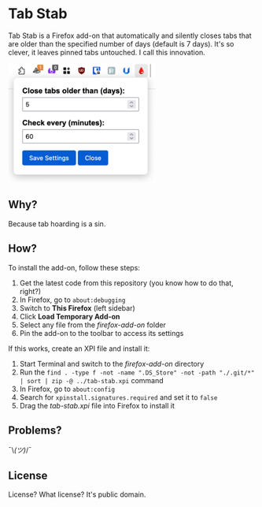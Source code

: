 # Tab Stab

Tab Stab is a Firefox add-on that automatically and silently closes tabs that are older than the specified number of days (default is 7 days). It's so clever, it leaves pinned tabs untouched. I call this innovation.

<img src="tabstab.png" width=300 alt="Tab Stab screenshot">

## Why?

Because tab hoarding is a sin.

## How?

To install the add-on, follow these steps:

1. Get the latest code from this repository (you know how to do that, right?)
2. In Firefox, go to `about:debugging`
3. Switch to **This Firefox** (left sidebar)
4. Click **Load Temporary Add-on**
5. Select any file from the _firefox-add-on_ folder
3. Pin the add-on to the toolbar to access its settings

If this works, create an XPI file and install it:

1. Start Terminal and switch to the _firefox-add-on_ directory
2. Run the `find . -type f -not -name ".DS_Store" -not -path "./.git/*" | sort | zip -@ ../tab-stab.xpi` command
3. In Firefox, go to `about:config`
4. Search for `xpinstall.signatures.required` and set it to `false`
5. Drag the _tab-stab.xpi_ file into Firefox to install it

## Problems?

¯\\_(ツ)_/¯

## License

License? What license? It's public domain.